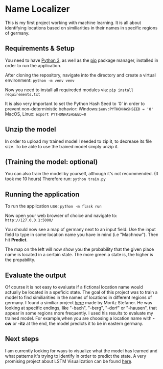 # Name Localizer
This is my first project working with machine learning. It is all about identifying locations based on similiarities in their names in specific regions of germany.


## Requirements & Setup
You need to have [Python 3](https://www.python.org/downloads/), as well as the [pip](https://pypi.org/project/pip/) package manager, installed in order to run the application.

After cloning the repository, navigate into the directory and create a virtual environment:
```python -m venv venv```

Now you need to install all requireded modules via:
```pip install requirements.txt```

It is also very important to set the Python Hash Seed to '0' in order to prevent non-deterministic behavior:
Windows:```$env:PYTHONHASHSEED = '0'```
MacOS, Linux: ```export PYTHONHASHSEED=0```

## Unzip the model
In order to upload my trained model I needed to zip it, to decrease its file size.
To be able to use the trained model simply unzip it.

## (Training the model: optional)
You can also train the model by yourself, although it's not recommended. (It took me 10 hours) Therefore run:
```python train.py```

## Running the application
To run the application use:
```python -m flask run```

Now open your web browser of choice and navigate to:
```http://127.0.0.1:5000/```

You should now see a map of germany next to an input field. Use the input field to type in some location name you have in mind (i.e "Machnow"). Then hit **Predict**.

The map on the left will now show you the probability that the given place name is located in a certain state. The more green a state is, the higher is the propability.


## Evaluate the output
Of course it is not easy to evaluate if a fictional location name would actually be located in a speficic state. The goal of this project was to train a model to find similiarities in the names of locations in different regions of germany.
I found a similiar project [here](http://truth-and-beauty.net/experiments/ach-ingen-zell/) made by Moritz Stefaner. He was looking at specific endings, like "-bach", "-berg", "-dorf" or "-hausen", that appear in some regions more frequently. I used his results to evaluate my trained model. For example,when you are choosing a location name with **-ow** or **-itz** at the end, the model predicts it to be in eastern germany.


## Next steps
I am currently looking for ways to visualize what the model has learned and what patterns it's trying to identify in order to predict the state. A very promising project about LSTM Visualization can be found [here](http://lstm.seas.harvard.edu/).